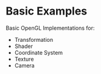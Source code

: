 # Basic Examples

Basic OpenGL Implementations for:
- Transformation
- Shader
- Coordinate System
- Texture
- Camera